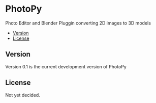 # PhotoPy
Photo Editor and Blender Pluggin converting 2D images to 3D models
- [Version](#version)
- [License](#license)

## Version
Version 0.1 is the current development version of PhotoPy

## License
Not yet decided.
